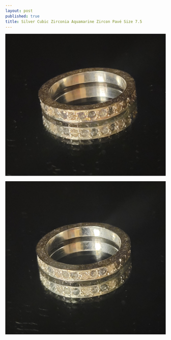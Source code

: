 ```yaml
---
layout: post
published: true
title: Silver Cubic Zirconia Aquamarine Zircon Pavé Size 7.5
---
```

![pave_silver_cz_aquamarine_zircon_7.5-0.jpg](/images/jewelry/rings/pave_silver_cz_aquamarine_zircon_7.5-0.jpg)
<!--more-->

![pave_silver_cz_aquamarine_zircon_7.5-0.jpg](/images/jewelry/rings/pave_silver_cz_aquamarine_zircon_7.5-1.jpg)
